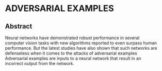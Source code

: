 
# ADVERSARIAL EXAMPLES
## Abstract
Neural networks have demonstrated robust
performance in several computer vision tasks with
new algorithms reported to even surpass human
performance. But the latest studies have also shown
that such networks are defenseless when it comes to
the attacks of adversarial examples
Adversarial examples are inputs to a neural network
that result in an incorrect output from the network.
